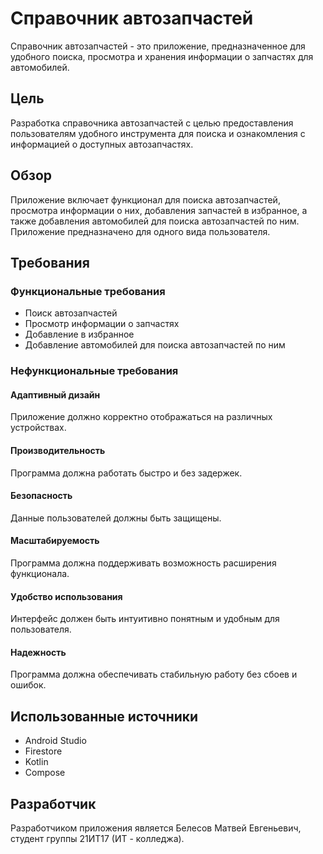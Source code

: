 # Справочник автозапчастей
Справочник автозапчастей - это приложение, предназначенное для удобного поиска, просмотра и хранения информации о запчастях для автомобилей.

## Цель
Разработка справочника автозапчастей с целью предоставления пользователям удобного инструмента для поиска и ознакомления с информацией о доступных автозапчастях.

## Обзор
Приложение включает функционал для поиска автозапчастей, просмотра информации о них, добавления запчастей в избранное, а также добавления автомобилей для поиска автозапчастей по ним. Приложение предназначено для одного вида пользователя.

## Требования
### Функциональные требования
* Поиск автозапчастей
* Просмотр информации о запчастях
* Добавление в избранное
* Добавление автомобилей для поиска автозапчастей по ним

### Нефункциональные требования
#### Адаптивный дизайн
Приложение должно корректно отображаться на различных устройствах.

#### Производительность
Программа должна работать быстро и без задержек.

#### Безопасность
Данные пользователей должны быть защищены.

#### Масштабируемость
Программа должна поддерживать возможность расширения функционала.

#### Удобство использования
Интерфейс должен быть интуитивно понятным и удобным для пользователя.

#### Надежность
Программа должна обеспечивать стабильную работу без сбоев и ошибок.

## Использованные источники
* Android Studio
* Firestore
* Kotlin
* Compose

## Разработчик
Разработчиком приложения является Белесов Матвей Евгеньевич, студент группы 21ИТ17 (ИТ - колледжа).
